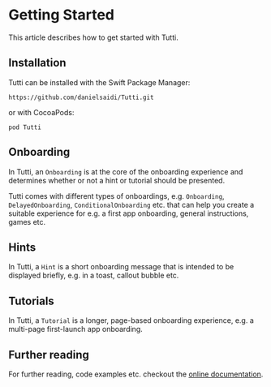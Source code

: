 #  Getting Started

This article describes how to get started with Tutti.



## Installation

Tutti can be installed with the Swift Package Manager:

```
https://github.com/danielsaidi/Tutti.git
``` 

or with CocoaPods:

```
pod Tutti
```


## Onboarding

In Tutti, an ``Onboarding`` is at the core of the onboarding experience and determines whether or not a hint or tutorial should be presented.

Tutti comes with different types of onboardings, e.g. `Onboarding`, `DelayedOnboarding`, `ConditionalOnboarding` etc. that can help you create a suitable experience for e.g. a first app onboarding, general instructions, games etc.


## Hints

In Tutti, a ``Hint`` is a short onboarding message that is intended to be displayed briefly, e.g. in a toast, callout bubble etc.


## Tutorials

In Tutti, a ``Tutorial`` is a longer, page-based onboarding experience, e.g. a multi-page first-launch app onboarding.


## Further reading

For further reading, code examples etc. checkout the [online documentation][Documentation].


[Documentation]: https://danielsaidi.github.io/Tutti/documentation/tutti/
